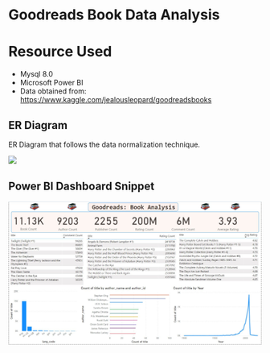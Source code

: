 # Goodreads Book Data Analysis


# Resource Used
- Mysql 8.0
- Microsoft Power BI
- Data obtained from: https://www.kaggle.com/jealousleopard/goodreadsbooks

## ER Diagram
ER Diagram that follows the data normalization technique.

<img src="https://github.com/JasonYao3/goodreads/blob/master/Goodreads%20ER%20diagram.png" >

## Power BI Dashboard Snippet
<img src= "https://github.com/JasonYao3/Goodreads_books/blob/master/PowerBi%20.JPG">


